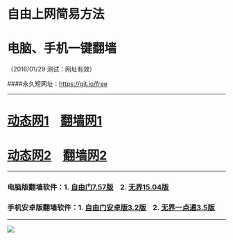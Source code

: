 # 自由上网简易方法
# 电脑、手机一键翻墙
（2016/01/29 测试：网址有效）

####永久短网址：https://git.io/free

***

# <a href="http://dt01.awiki.org/129" target="_blank">动态网1</a>&nbsp;&nbsp;&nbsp;&nbsp;<a href="http://fq02.k4ds.org" target="_blank">翻墙网1</a>

# <a href="http://dt-01.olife.org/129" target="_blank">动态网2</a>&nbsp;&nbsp;&nbsp;&nbsp;<a href="http://fq01.pwnz.org" target="_blank">翻墙网2</a>

***

### 电脑版翻墙软件：1. <a href="http://fq03.ig42.org/fgget.php?fid=fg757p.zip" target="_blank">自由门7.57版</a>&nbsp;&nbsp;&nbsp;&nbsp;2. <a href="http://fq03.ig42.org/fgget.php?fid=u1504.zip" target="_blank">无界15.04版</a>

### 手机安卓版翻墙软件：1. <a href="http://fq03.ig42.org/fgget.php?fid=fgma32.apk" target="_blank">自由门安卓版3.2版</a>&nbsp;&nbsp;&nbsp;&nbsp;2. <a href="http://fq03.ig42.org/fgget.php?fid=um3.5.apk" target="_blank">无界一点通3.5版</a>

***

<p><img src="http://fq10.rm6.org/pic/yjfq0.png"></p> 
